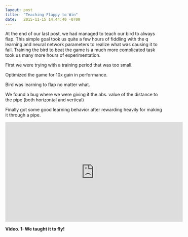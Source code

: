 ```yaml
---
layout: post
title:  "Teaching Flappy to Win"
date:   2015-11-15 14:44:40 -0700
---
```


At the end of our last post, we had managed to teach our bird to always flap. This simple goal took us quite a few hours of fiddling with the q learning and neural network parameters to realize what was causing it to fail. Training the bird to beat the game is a much more complicated task took us many more hours of experimentation. 

First we were trying with a training period that was too small.

Optimized the game for 10x gain in performance.

Bird was learning to flap no matter what.

We found a bug where we were giving it the abs. value of the distance to the pipe (both horizontal and vertical)

Finally got some good learning behavior after rewarding heavily for making it through a pipe.
<iframe width="560" height="315" src="https://www.youtube.com/embed/5U2xCNBmjB0" frameborder="0" allowfullscreen></iframe>

**Video. 1: We taught it to fly!**  

